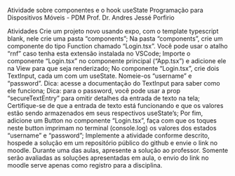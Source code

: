 Atividade sobre componentes e o hook useState
Programação para Dispositivos Móveis - PDM
Prof. Dr. Andres Jessé Porfirio

Atividades
Crie um projeto novo usando expo, com o template typescript blank, nele crie uma pasta “components”;
Na pasta “components”, crie um componente do tipo Function chamado “Login.tsx”. Você pode usar o atalho “rnf” caso tenha esta extensão instalada no VSCode;
Importe o componente “Login.tsx” no componente principal (“App.tsx”) e adicione ele na View para que seja renderizado;
No componente “Login.tsx”, crie dois TextInput, cada um com um useState. Nomeie-os “username” e “password”.
Dica: acesse a documentação do TextInput para saber como ele funciona;
Dica: para o password, você pode usar a prop “secureTextEntry” para omitir detalhes da entrada de texto na tela;
Certifique-se de que a entrada de texto está funcionando e que os valores estão sendo armazenados em seus respectivos useState’s;
Por fim, adicione um Button no componente “Login.tsx”, faça com que os toques neste button imprimam no terminal (console.log) os valores dos estados “username” e “password”;
Implemente a atividade conforme descrito, hospede a solução em um repositório público do github e envie o link no moodle. Durante uma das aulas, apresente a solução ao professor. Somente serão avaliadas as soluções apresentadas em aula, o envio do link no moodle serve apenas como registro para a disciplina.
